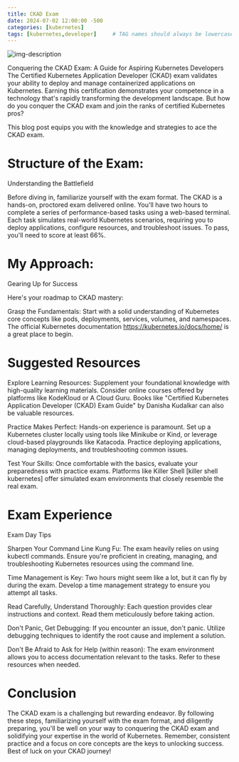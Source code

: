 ```yaml
---
title: CKAD Exam
date: 2024-07-02 12:00:00 -500
categories: [kubernetes]
tags: [kubernetes,developer]     # TAG names should always be lowercase
---
```


![img-description](https://miro.medium.com/v2/resize:fit:1400/1*qz1OCBZdKM_Q4dvFcKGZ8g.png)

Conquering the CKAD Exam: A Guide for Aspiring Kubernetes Developers
The Certified Kubernetes Application Developer (CKAD) exam validates your ability to deploy and manage containerized applications on Kubernetes. Earning this certification demonstrates your competence in a technology that's rapidly transforming the development landscape. But how do you conquer the CKAD exam and join the ranks of certified Kubernetes pros?

This blog post equips you with the knowledge and strategies to ace the CKAD exam.

# Structure of the Exam: 
Understanding the Battlefield

Before diving in, familiarize yourself with the exam format. The CKAD is a hands-on, proctored exam delivered online. You'll have two hours to complete a series of performance-based tasks using a web-based terminal. Each task simulates real-world Kubernetes scenarios, requiring you to deploy applications, configure resources, and troubleshoot issues. To pass, you'll need to score at least 66%.

# My Approach:
Gearing Up for Success

Here's your roadmap to CKAD mastery:

Grasp the Fundamentals:  Start with a solid understanding of Kubernetes core concepts like pods, deployments, services, volumes, and namespaces. The official Kubernetes documentation https://kubernetes.io/docs/home/ is a great place to begin.

# Suggested Resources
Explore Learning Resources:  Supplement your foundational knowledge with high-quality learning materials. Consider online courses offered by platforms like KodeKloud or A Cloud Guru. Books like "Certified Kubernetes Application Developer (CKAD) Exam Guide" by Danisha Kudalkar can also be valuable resources.

Practice Makes Perfect:  Hands-on experience is paramount. Set up a Kubernetes cluster locally using tools like Minikube or Kind, or leverage cloud-based playgrounds like Katacoda. Practice deploying applications, managing deployments, and troubleshooting common issues.

Test Your Skills:  Once comfortable with the basics, evaluate your preparedness with practice exams. Platforms like Killer Shell [killer shell kubernetes] offer simulated exam environments that closely resemble the real exam.

# Exam Experience
Exam Day Tips

Sharpen Your Command Line Kung Fu: The exam heavily relies on using kubectl commands. Ensure you're proficient in creating, managing, and troubleshooting Kubernetes resources using the command line.

Time Management is Key:  Two hours might seem like a lot, but it can fly by during the exam. Develop a time management strategy to ensure you attempt all tasks.

Read Carefully, Understand Thoroughly: Each question provides clear instructions and context. Read them meticulously before taking action.

Don't Panic, Get Debugging: If you encounter an issue, don't panic. Utilize debugging techniques to identify the root cause and implement a solution.

Don't Be Afraid to Ask for Help (within reason): The exam environment allows you to access documentation relevant to the tasks. Refer to these resources when needed.

# Conclusion

The CKAD exam is a challenging but rewarding endeavor. By following these steps, familiarizing yourself with the exam format, and diligently preparing, you'll be well on your way to conquering the CKAD exam and solidifying your expertise in the world of Kubernetes. Remember, consistent practice and a focus on core concepts are the keys to unlocking success. Best of luck on your CKAD journey!






